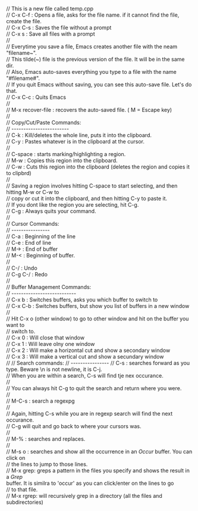 // This is a new file called temp.cpp  
// C-x C-f : Opens a file, asks for the file name. if it cannot find the file, create the file.  
// C-x C-s : Saves the file without a prompt  
// C-x s   : Save all files with a prompt  
//  
// Everytime you save a file, Emacs creates another file with the neam "filename~".  
// This tilde(~) file is the previous version of the file. It will be in the same dir.  
// Also, Emacs auto-saves everything you type to a file with the name "#filename#".  
// If you quit Emacs without saving, you can see this auto-save file. Let's do that.  
// C-x C-c : Quits Emacs  
//  
// M-x recover-file : recovers the auto-saved file. ( M = Escape key)  
//  
// Copy/Cut/Paste Commands:  
// ------------------------  
// C-k     : Kill/deletes the whole line, puts it into the clipboard.  
// C-y     : Pastes whatever is in the clipboard at the cursor.  
//  
// C-space : starts marking/highlighting a region.  
// M-w     : Copies this region into the clipboard.  
// C-w     : Cuts this region into the clipboard (deletes the region and copies it to clipbrd)  
//  
// Saving a region involves hitting C-space to start selecting, and then hitting M-w or C-w to  
// copy or cut it into the clipboard, and then hitting C-y to paste it.  
// If you dont like the region you are selecting, hit C-g.  
// C-g     : Always quits your command.  
//  
// Cursor Commands:  
// ----------------  
// C-a     : Beginning of the line  
// C-e     : End of line  
// M->     : End of buffer  
// M-<     : Beginning of buffer.  
//  
// C-/     : Undo  
// C-g C-/ : Redo  
//  
// Buffer Management Commands:  
// ---------------------------  
// C-x b   : Switches buffers, asks you which buffer to switch to  
// C-x C-b : Switches buffers, but show you list of buffers in a new window  
//   
// Hit C-x o (other window) to go to other window and hit <enter> on the buffer you want to  
// switch to.  
// C-x 0   : Will close that window  
// C-x 1   : Will leave olny one window  
// C-x 2   : Will make a horizontal cut and show a secondary window  
// C-x 3   : Will make a vertical cut and show a secundary window  
// 
// Search commands:
// ----------------
// C-s     : searches forward as you type. Beware \n is not newline, it is C-j.  
//           When you are within a search, C-s will find tje nex occurance.  
//  
// You can always hit C-g to quit the search and return where you were.  
//  
// M-C-s   : search a regexpg  
//  
// Again, hitting C-s while you are in regexp search will find the next occurance.  
// C-g will quit and go back to where your cursors was.  
//  
// M-%     : searches and replaces.  
//  
// M-s o   : searches and show all the occurrence in an *Occur* buffer. You can click on  
//           the lines to jump to those lines.  
// M-x grep: greps a pattern in the files you specify and shows the result in a *Grep*  
             buffer. It is similra to 'occur' as you can click/enter on the lines to go  
//           to that file.  
// M-x rgrep: will recursively grep in a directory (all the files and subdirectories)